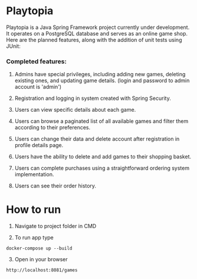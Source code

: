 
# Playtopia


Playtopia is a Java Spring Framework project currently under development. It operates on a PostgreSQL database and serves as an online game shop. Here are the planned features, along with the addition of unit tests using JUnit:

### Completed features:


1. Admins have special privileges, including adding new games, deleting existing ones, and updating game details. (login and password to admin account is 'admin')

2. Registration and logging in system created with Spring Security.

3. Users can view specific details about each game.

4. Users can browse a paginated list of all available games and filter them according to their preferences.

5. Users can change their data and delete account after registration in profile details page.

6. Users have the ability to delete and add games to their shopping basket.

7. Users can complete purchases using a straightforward ordering system implementation.

8. Users can see their order history.


# How to run 

1. Navigate to project folder in CMD
   
3. To run app type
```
docker-compose up --build
```
3. Open in your browser
```
http://localhost:8081/games
```

